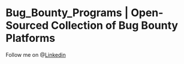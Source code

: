 # Bug_Bounty_Programs | Open-Sourced Collection of Bug Bounty Platforms

Follow me on @[Linkedin](https://www.linkedin.com/in/boopathi-s-56ab30186)

